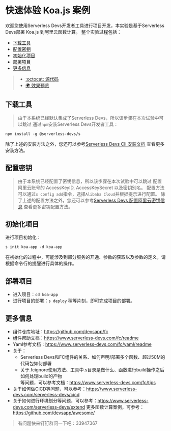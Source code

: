 # 快速体验 Koa.js 案例
欢迎您使用Serverless Devs开发者工具进行项目开发，本实验是基于Serverless Devs部署 Koa.js 到阿里云函数计算。
整个实验过程包括：
- [下载工具](#下载工具)
- [配置密钥](#配置密钥)
- [初始化项目](#初始化项目)
- [部署项目](#部署项目)
- [更多信息](#更多信息)

> - [:octocat: 源代码](https://github.com/devsapp/start-web-framework/tree/master/web-framework/nodejs/nodejs-runtime/koa-app/src)
> - [:earth_africa: 效果预览](http://koa-app.web-framework.1583208943291465.cn-shenzhen.fc.devsapp.net/)

## 下载工具
> 由于本系统已经默认集成了Serverless Devs，所以该步骤在本次试验中可以跳过
通过`npm`安装Serverless Devs开发者工具：
```
npm install -g @serverless-devs/s
```
除了上述的安装方法之外，您还可以参考[Serverless Devs Cli 安装文档](https://www.serverless-devs.com/serverless-devs/install) 查看更多安装方法。
## 配置密钥
> 由于本系统已经配置了密钥信息，所以该步骤在本次试验中可以跳过
配置阿里云账号的 AccessKeyID, AccessKeySecret 以及密钥别名。
配置方法可以通过`s config add`指令，选择`Alibaba Cloud`并根据提示进行配置。
除了上述的配置方法之外，您还可以参考[Serverless Devs 配置阿里云密钥信息](https://www.serverless-devs.com/fc/config) 查看更多密钥配置方法。
## 初始化项目
进行项目初始化：
```
s init koa-app -d koa-app
```
在初始化的过程中，可能涉及到部分服务的开通、参数的获取以及参数的定义，请根据命令行的提醒进行具体的操作。
## 部署项目
- 进入项目：`cd koa-app`
- 进行项目的部署：`s deploy`
稍等片刻，即可完成项目的部署。
## 更多信息
- 组件仓库地址：https://github.com/devsapp/fc
- 组件帮助文档：https://www.serverless-devs.com/fc/readme
- Yaml参考文档：https://www.serverless-devs.com/fc/yaml/readme
- 关于：
    - Serverless Devs和FC组件的关系、如何声明/部署多个函数、超过50M的代码包如何部署
    - 关于.fcignore使用方法、工具中.s目录是做什么、函数进行build操作之后如何处理build的产物    
  等问题，可以参考文档：https://www.serverless-devs.com/fc/tips
- 关于如何做CICD等问题，可以参考：https://www.serverless-devs.com/serverless-devs/cicd
- 关于如何进行环境划分等问题，可以参考：https://www.serverless-devs.com/serverless-devs/extend
更多函数计算案例，可参考：https://github.com/devsapp/awesome/
> 有问题快来钉钉群问一下吧：33947367